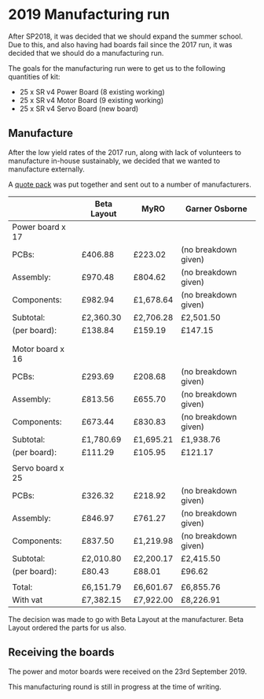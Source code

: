 # 2019 Manufacturing run

After SP2018, it was decided that we should expand the summer school. Due to this, and also having had boards fail since the 2017 run, it was decided that we should do a manufacturing run.

The goals for the manufacturing run were to get us to the following quantities of kit:

- 25 x SR v4 Power Board (8 existing working)
- 25 x SR v4 Motor Board (9 existing working)
- 25 x SR v4 Servo Board (new board)

## Manufacture

After the low yield rates of the 2017 run, along with lack of volunteers to manufacture in-house sustainably, we decided that we wanted to manufacture externally.

A [quote pack](https://github.com/sourcebots/kit-manufacture-2019/tree/master/quote-pack) was put together and sent out to a number of manufacturers.

|                |Beta Layout|MyRO     |Garner Osborne      |
|----------------|-----------|---------|--------------------|
|Power board x 17|           |         |                    |
|PCBs:           |£406.88    |£223.02  |(no breakdown given)|
|Assembly:       |£970.48    |£804.62  |(no breakdown given)|
|Components:     |£982.94    |£1,678.64|(no breakdown given)|
|Subtotal:       |£2,360.30  |£2,706.28|£2,501.50           |
|(per board):    |£138.84    |£159.19  |£147.15             |
|                |           |         |                    |
|                |           |         |                    |
|Motor board x 16|           |         |                    |
|PCBs:           |£293.69    |£208.68  |(no breakdown given)|
|Assembly:       |£813.56    |£655.70  |(no breakdown given)|
|Components:     |£673.44    |£830.83  |(no breakdown given)|
|Subtotal:       |£1,780.69  |£1,695.21|£1,938.76           |
|(per board):    |£111.29    |£105.95  |£121.17             |
|                |           |         |                    |
|Servo board x 25|           |         |                    |
|PCBs:           |£326.32    |£218.92  |(no breakdown given)|
|Assembly:       |£846.97    |£761.27  |(no breakdown given)|
|Components:     |£837.50    |£1,219.98|(no breakdown given)|
|Subtotal:       |£2,010.80  |£2,200.17|£2,415.50           |
|(per board):    |£80.43     |£88.01   |£96.62              |
|                |           |         |                    |
|Total:          |£6,151.79  |£6,601.67|£6,855.76           |
|With vat        |£7,382.15  |£7,922.00|£8,226.91           |

The decision was made to go with Beta Layout at the manufacturer. Beta Layout ordered the parts for us also.

## Receiving the boards

The power and motor boards were received on the 23rd September 2019.

This manufacturing round is still in progress at the time of writing.
